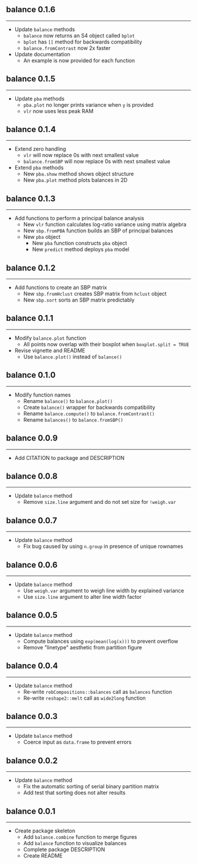 ## balance 0.1.6
---------------------
* Update `balance` methods
    * `balance` now returns an S4 object called `bplot`
    * `bplot` has `[[` method for backwards compatibility
    * `balance.fromContrast` now 2x faster
* Update documentation
    * An example is now provided for each function

## balance 0.1.5
---------------------
* Update `pba` methods
    * `pba.plot` no longer prints variance when `y` is provided
    * `vlr` now uses less peak RAM

## balance 0.1.4
---------------------
* Extend zero handling
    * `vlr` will now replace 0s with next smallest value
    * `balance.fromSBP` will now replace 0s with next smallest value
* Extend `pba` methods
    * New `pba.show` method shows object structure
    * New `pba.plot` method plots balances in 2D

## balance 0.1.3
---------------------
* Add functions to perform a principal balance analysis
    * New `vlr` function calculates log-ratio variance using matrix algebra
    * New `sbp.fromPBA` function builds an SBP of principal balances
    * New `pba` object
        * New `pba` function constructs `pba` object
        * New `predict` method deploys `pba` model

## balance 0.1.2
---------------------
* Add functions to create an SBP matrix
    * New `sbp.fromHclust` creates SBP matrix from `hclust` object
    * New `sbp.sort` sorts an SBP matrix predictably

## balance 0.1.1
---------------------
* Modify `balance.plot` function
    * All points now overlap with their boxplot when `boxplot.split = TRUE`
* Revise vignette and README
    * Use `balance.plot()` instead of `balance()`

## balance 0.1.0
---------------------
* Modify function names
    * Rename `balance()` to `balance.plot()`
    * Create `balance()` wrapper for backwards compatibility
    * Rename `balance.compute()` to `balance.fromContrast()`
    * Rename `balances()` to `balance.fromSBP()`

## balance 0.0.9
---------------------
* Add CITATION to package and DESCRIPTION

## balance 0.0.8
---------------------
* Update `balance` method
    * Remove `size.line` argument and do not set size for `!weigh.var`

## balance 0.0.7
---------------------
* Update `balance` method
    * Fix bug caused by using `n.group` in presence of unique rownames

## balance 0.0.6
---------------------
* Update `balance` method
    * Use `weigh.var` argument to weigh line width by explained variance
    * Use `size.line` argument to alter line width factor

## balance 0.0.5
---------------------
* Update `balance` method
    * Compute balances using `exp(mean(log(x)))` to prevent overflow
    * Remove "linetype" aesthetic from partition figure

## balance 0.0.4
---------------------
* Update `balance` method
    * Re-write `robCompositions::balances` call as `balances` function
    * Re-write `reshape2::melt` call as `wide2long` function

## balance 0.0.3
---------------------
* Update `balance` method
    * Coerce input as `data.frame` to prevent errors

## balance 0.0.2
---------------------
* Update `balance` method
    * Fix the automatic sorting of serial binary partition matrix
    * Add test that sorting does not alter results

## balance 0.0.1
---------------------
* Create package skeleton
    * Add `balance.combine` function to merge figures
    * Add `balance` function to visualize balances
    * Complete package DESCRIPTION
    * Create README
